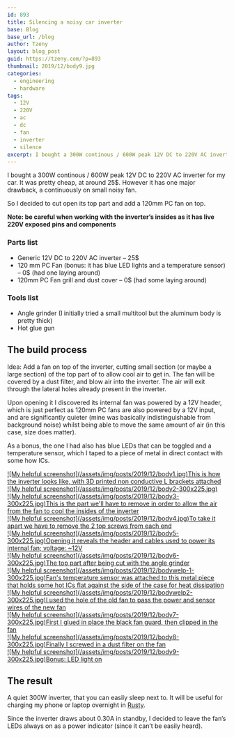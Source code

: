 ```yaml
---
id: 893
title: Silencing a noisy car inverter
base: Blog
base_url: /blog
author: Tzeny
layout: blog_post
guid: https://tzeny.com/?p=893
thumbnail: 2019/12/body9.jpg
categories:
  - engineering
  - hardware
tags:
  - 12V
  - 220V
  - ac
  - dc
  - fan
  - inverter
  - silence
excerpt: I bought a 300W continous / 600W peak 12V DC to 220V AC inverter for my car. It was pretty cheap, at around 25$. However it has one major drawback, a continuously on small noisy fan. 
---
```

<figure class="wp-block-embed-youtube wp-block-embed is-type-video is-provider-youtube wp-embed-aspect-16-9 wp-has-aspect-ratio">

<div class="wp-block-embed__wrapper">
</div></figure> 

I bought a 300W continous / 600W peak 12V DC to 220V AC inverter for my car. It was pretty cheap, at around 25$. However it has one major drawback, a continuously on small noisy fan. 

So I decided to cut open its top part and add a 120mm PC fan on top. 

**Note: be careful when working with the inverter’s insides as it has live 220V exposed pins and components**

### Parts list

  * Generic 12V DC to 220V AC inverter – 25$
  * 120 mm PC Fan (bonus: it has blue LED lights and a temperature sensor) – 0$ (had one laying around)
  * 120mm PC Fan grill and dust cover – 0$ (had some laying around)

### Tools list

  * Angle grinder (I initially tried a small multitool but the aluminum body is pretty thick)
  * Hot glue gun 

## The build process

Idea: Add a fan on top of the inverter, cutting small section (or maybe a large section) of the top part of to allow cool air to get in. The fan will be covered by a dust filter, and blow air into the inverter. The air will exit through the lateral holes already present in the inverter.

Upon opening it I discovered its internal fan was powered by a 12V header, which is just perfect as 120mm PC fans are also powered by a 12V input, and are significantly quieter (mine was basically indistinguishable from background noise) whilst being able to move the same amount of air (in this case, size does matter).

As a bonus, the one I had also has blue LEDs that can be toggled and a temperature sensor, which I taped to a piece of metal in direct contact with some how ICs. 

<div class="wp-block-responsive-lightbox-gallery">
  <div class="rl-gallery-container rl-loading" id="rl-gallery-container-41" data-gallery_id="895"> <div class="rl-gallery rl-basicgrid-gallery " id="rl-gallery-41" data-gallery_no="41"> 
  
  <div class="rl-gallery-item">
    <a href="https://tzeny.com/wp-content/uploads/2019/12/body1.jpg" title="This is how the inverter looks like, with 3D printed non conductive L brackets attached" data-rl_title="This is how the inverter looks like, with 3D printed non conductive L brackets attached" class="rl-gallery-link" data-rl_caption="" data-rel="lightbox-gallery-41">![My helpful screenshot](/assets/img/posts/2019/12/body1.jpg)<span class="rl-gallery-caption"><span class="rl-gallery-item-title">This is how the inverter looks like, with 3D printed non conductive L brackets attached</span></span></a>
  </div>
  
  <div class="rl-gallery-item">
    <a href="https://tzeny.com/wp-content/uploads/2019/12/body2.jpg" title="" data-rl_title="" class="rl-gallery-link" data-rl_caption="" data-rel="lightbox-gallery-41">![My helpful screenshot](/assets/img/posts/2019/12/body2-300x225.jpg)</a>
  </div>
  
  <div class="rl-gallery-item">
    <a href="https://tzeny.com/wp-content/uploads/2019/12/body3.jpg" title="This is the part we'll have to remove in order to allow the air from the fan to cool the insides of the inverter" data-rl_title="This is the part we'll have to remove in order to allow the air from the fan to cool the insides of the inverter" class="rl-gallery-link" data-rl_caption="" data-rel="lightbox-gallery-41">![My helpful screenshot](/assets/img/posts/2019/12/body3-300x225.jpg)<span class="rl-gallery-caption"><span class="rl-gallery-item-title">This is the part we'll have to remove in order to allow the air from the fan to cool the insides of the inverter</span></span></a>
  </div>
  
  <div class="rl-gallery-item">
    <a href="https://tzeny.com/wp-content/uploads/2019/12/body4.jpg" title="To take it apart we have to remove the 2 top screws from each end" data-rl_title="To take it apart we have to remove the 2 top screws from each end" class="rl-gallery-link" data-rl_caption="" data-rel="lightbox-gallery-41">![My helpful screenshot](/assets/img/posts/2019/12/body4.jpg)<span class="rl-gallery-caption"><span class="rl-gallery-item-title">To take it apart we have to remove the 2 top screws from each end</span></span></a>
  </div>
  
  <div class="rl-gallery-item">
    <a href="https://tzeny.com/wp-content/uploads/2019/12/body5.jpg" title="Opening it reveals the header and cables used to power its internal fan; voltage: ~12V" data-rl_title="Opening it reveals the header and cables used to power its internal fan; voltage: ~12V" class="rl-gallery-link" data-rl_caption="" data-rel="lightbox-gallery-41">![My helpful screenshot](/assets/img/posts/2019/12/body5-300x225.jpg)<span class="rl-gallery-caption"><span class="rl-gallery-item-title">Opening it reveals the header and cables used to power its internal fan; voltage: ~12V</span></span></a>
  </div>
  
  <div class="rl-gallery-item">
    <a href="https://tzeny.com/wp-content/uploads/2019/12/body6.jpg" title="The top part after being cut with the angle grinder" data-rl_title="The top part after being cut with the angle grinder" class="rl-gallery-link" data-rl_caption="" data-rel="lightbox-gallery-41">![My helpful screenshot](/assets/img/posts/2019/12/body6-300x225.jpg)<span class="rl-gallery-caption"><span class="rl-gallery-item-title">The top part after being cut with the angle grinder</span></span></a>
  </div>
  
  <div class="rl-gallery-item">
    <a href="https://tzeny.com/wp-content/uploads/2019/12/bodywelp-1.jpg" title="Fan's temperature sensor was attached to this metal piece that holds some hot ICs flat against the side of the case for heat dissipation" data-rl_title="Fan's temperature sensor was attached to this metal piece that holds some hot ICs flat against the side of the case for heat dissipation" class="rl-gallery-link" data-rl_caption="" data-rel="lightbox-gallery-41">![My helpful screenshot](/assets/img/posts/2019/12/bodywelp-1-300x225.jpg)<span class="rl-gallery-caption"><span class="rl-gallery-item-title">Fan's temperature sensor was attached to this metal piece that holds some hot ICs flat against the side of the case for heat dissipation</span></span></a>
  </div>
  
  <div class="rl-gallery-item">
    <a href="https://tzeny.com/wp-content/uploads/2019/12/bodywelp2.jpg" title="I used the hole of the old fan to pass the power and sensor wires of the new fan" data-rl_title="I used the hole of the old fan to pass the power and sensor wires of the new fan" class="rl-gallery-link" data-rl_caption="" data-rel="lightbox-gallery-41">![My helpful screenshot](/assets/img/posts/2019/12/bodywelp2-300x225.jpg)<span class="rl-gallery-caption"><span class="rl-gallery-item-title">I used the hole of the old fan to pass the power and sensor wires of the new fan</span></span></a>
  </div>
  
  <div class="rl-gallery-item">
    <a href="https://tzeny.com/wp-content/uploads/2019/12/body7.jpg" title="First I glued in place the black fan guard, then clipped in the fan" data-rl_title="First I glued in place the black fan guard, then clipped in the fan" class="rl-gallery-link" data-rl_caption="" data-rel="lightbox-gallery-41">![My helpful screenshot](/assets/img/posts/2019/12/body7-300x225.jpg)<span class="rl-gallery-caption"><span class="rl-gallery-item-title">First I glued in place the black fan guard, then clipped in the fan</span></span></a>
  </div>
  
  <div class="rl-gallery-item">
    <a href="https://tzeny.com/wp-content/uploads/2019/12/body8.jpg" title="Finally I screwed in a dust filter on the fan" data-rl_title="Finally I screwed in a dust filter on the fan" class="rl-gallery-link" data-rl_caption="" data-rel="lightbox-gallery-41">![My helpful screenshot](/assets/img/posts/2019/12/body8-300x225.jpg)<span class="rl-gallery-caption"><span class="rl-gallery-item-title">Finally I screwed in a dust filter on the fan</span></span></a>
  </div>
  
  <div class="rl-gallery-item">
    <a href="https://tzeny.com/wp-content/uploads/2019/12/body9.jpg" title="Bonus: LED light on" data-rl_title="Bonus: LED light on" class="rl-gallery-link" data-rl_caption="" data-rel="lightbox-gallery-41">![My helpful screenshot](/assets/img/posts/2019/12/body9-300x225.jpg)<span class="rl-gallery-caption"><span class="rl-gallery-item-title">Bonus: LED light on</span></span></a>
  </div>
</div></div></div> 

## The result

A quiet 300W inverter, that you can easily sleep next to. It will be useful for charging my phone or laptop overnight in <a rel="noreferrer noopener" aria-label="Rusty (opens in a new tab)" href="https://tzeny.com/2019/11/14/van-life-the-story-so-far/" target="_blank">Rusty</a>. 

Since the inverter draws about 0.30A in standby, I decided to leave the fan’s LEDs always on as a power indicator (since it can’t be easily heard).
